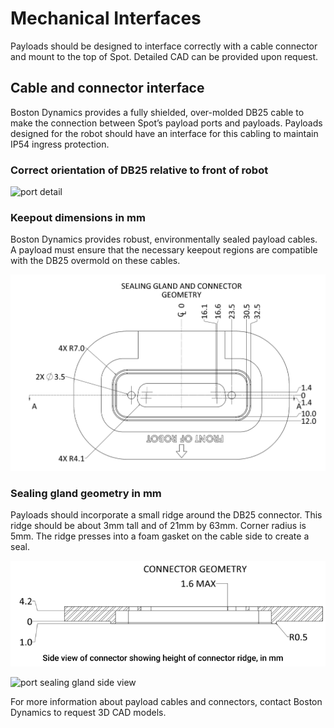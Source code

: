 <!--
Copyright (c) 2021 Boston Dynamics, Inc.  All rights reserved.

Downloading, reproducing, distributing or otherwise using the SDK Software
is subject to the terms and conditions of the Boston Dynamics Software
Development Kit License (20191101-BDSDK-SL).
-->

# Mechanical Interfaces


Payloads should be designed to interface correctly with a cable connector and mount to the top of Spot. Detailed CAD can be provided upon request.


## Cable and connector interface

Boston Dynamics provides a fully shielded, over-molded DB25 cable to make the connection between Spot’s payload ports and payloads. Payloads designed for the robot should have an interface for this cabling to maintain IP54 ingress protection.


### Correct orientation of DB25 relative to front of robot



![port detail][mech-image1]


### Keepout dimensions in mm

Boston Dynamics provides robust, environmentally sealed payload cables. A payload must ensure that the necessary keepout regions are compatible with the DB25 overmold on these cables.


![port keepout][mech-image2]


### Sealing gland geometry in mm

Payloads should incorporate a small ridge around the DB25 connector. This ridge should be about 3mm tall and of 21mm by 63mm. Corner radius is 5mm. The ridge presses into a foam gasket on the cable side to create a seal.


![port sealing gland][mech-image3]


![port sealing gland side view][mech-image4]

For more information about payload cables and connectors, contact Boston Dynamics to request 3D CAD models.


<!--- image and page reference link definitions --->
[config-image1]: images/payload1.png
[config-image2]: images/payload2.png
[config-image3]: images/payload3.png
[config-image4]: images/payload4.png
[config-image5]: images/config-image5.png
[config-image6]: images/config-image6.png
[config-image7]: images/payload7.png
[config-image8]: images/payload8.png

[elec-image1]: images/elec-image1.png
[elec-image2]: images/elec-image2.png
[elec-image3]: images/elec-image3.png

[guidelines-image1]: images/guidelines-image3.png

[mech-image1]: images/mech-image1.png
[mech-image2]: images/mech-image2.png
[mech-image3]: images/mech-image3.png
[mech-image4]: images/mech-image4.png

[rails-image1]: images/rails-image1.png
[rails-image2]: images/rails-image2.png
[rails-image3]: images/rails-image3.png

[payload-top]: Readme.md "Developing and managing Spot payloads"
[configuration]: payload_configuration_requirements.md "Payload configuration requirements"
[mechanical]: mechanical_interfaces.md "Mechanical interfaces"
[mounting-rails]: robot_mounting_rails.md "Robot mounting rails"
[robust-payload]: guidelines_for_robust_payload_design.md "Guidelines for robust payload design"
[electrical]: robot_electrical_interface.md "Robot electrical interface"
[payload-software]: configuring_payload_software.md "Configuring payload software"
